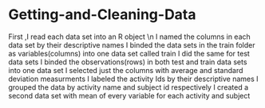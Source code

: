 # Getting-and-Cleaning-Data
First ,I read each data set into an R object \n
I named the columns in each data set by their descriptive names
I binded the data sets in the train folder as variables(columns) into one data set called train
I did the same for test data sets
I binded the observations(rows) in both test and train data sets into one data set
I selected just the columns with average and standard deviation measurments
I labeled the activity Ids by their descriptive names
I grouped the data by activity name and subject id respectively
I created a second data set with mean of every variable for each activity and subject
